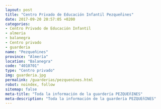 ```yaml
---
layout: post
title: "Centro Privado de Educación Infantil Pezqueñines"
date: 2017-09-20 20:57:05 +0200
categories:
- Centro Privado de Educación Infantil
- almeria
- balanegra
- Centro privado
- guarderia
name: "Pezqueñines"
province: "Almería"
location: "Balanegra"
code: "4010701"
type: "Centro privado"
img: guarderia.jpg
permalink: /guarderias/pezquenines.html
robot: noindex, follow
sitemap: false
meta-title: "Toda la información de la guardería PEZQUEñINES"
meta-description: "Toda la información de la guardería PEZQUEñINES"
---
```

